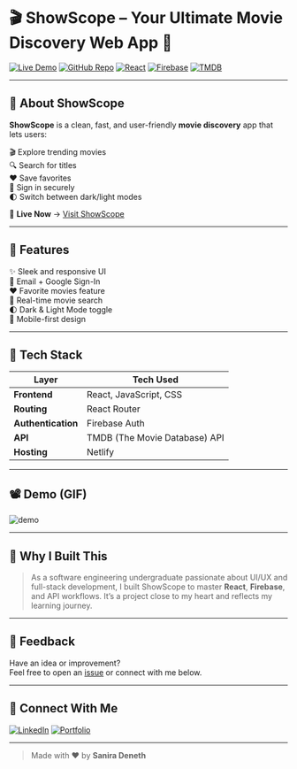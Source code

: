 # 🎬 ShowScope – Your Ultimate Movie Discovery Web App 🚀

[![Live Demo](https://img.shields.io/badge/🌐-Live%20Demo-blueviolet?style=for-the-badge)]([https://lnkd.in/g99h8sUC](https://showscope.netlify.app/))
[![GitHub Repo](https://img.shields.io/badge/💻-GitHub%20Repo-00b894?style=for-the-badge)]([https://lnkd.in/gEdyHBcQ](https://github.com/Sanira2003/ShowScope))
[![React](https://img.shields.io/badge/⚛️%20React-JavaScript-blue?style=flat-square&logo=react)](https://reactjs.org/)
[![Firebase](https://img.shields.io/badge/Firebase-Auth-orange?style=flat-square&logo=firebase)](https://firebase.google.com/)
[![TMDB](https://img.shields.io/badge/TMDB%20API-Used-blue?style=flat-square)](https://www.themoviedb.org/documentation/api)

---

## 🌟 About ShowScope

**ShowScope** is a clean, fast, and user-friendly **movie discovery** app that lets users:

🎬 Explore trending movies  
🔍 Search for titles  
❤️ Save favorites  
🔐 Sign in securely  
🌓 Switch between dark/light modes  

📌 **Live Now** → [Visit ShowScope](https://showscope.netlify.app/)

---

## 🚀 Features

✨ Sleek and responsive UI  
🔐 Email + Google Sign-In  
❤️ Favorite movies feature  
🔎 Real-time movie search  
🌓 Dark & Light Mode toggle  
📱 Mobile-first design  

---

## 🧰 Tech Stack

| Layer         | Tech Used                     |
|---------------|-------------------------------|
| **Frontend**  | React, JavaScript, CSS        |
| **Routing**   | React Router                  |
| **Authentication** | Firebase Auth            |
| **API**       | TMDB (The Movie Database) API |
| **Hosting**   | Netlify                       |

---

## 📽 Demo (GIF)
![demo](./assets/demo.gif) 

---

## 🌱 Why I Built This

> As a software engineering undergraduate passionate about UI/UX and full-stack development, I built ShowScope to master **React**, **Firebase**, and API workflows. It’s a project close to my heart and reflects my learning journey.

---

## 💬 Feedback

Have an idea or improvement?  
Feel free to open an [issue](https://github.com/Sanira2003/ShowScope/issues) or connect with me below.

---

## 🔗 Connect With Me

[![LinkedIn](https://img.shields.io/badge/LinkedIn-Sanira%20Deneth-blue?style=flat-square&logo=linkedin)]([https://www.linkedin.com/in/yourprofile](https://www.linkedin.com/in/sanira-deneth-615013320/))
[![Portfolio](https://img.shields.io/badge/🌐-Portfolio-lightgrey?style=flat-square)](https://sanira-portfolio.netlify.app/)

---

> Made with ❤️ by **Sanira Deneth**
